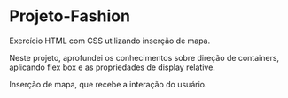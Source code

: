 # Projeto-Fashion
Exercício HTML com CSS utilizando inserção de mapa.

Neste projeto, aprofundei os conhecimentos sobre direção de containers, aplicando flex box e as propriedades de display relative.

Inserção de mapa, que recebe a interação do usuário.

